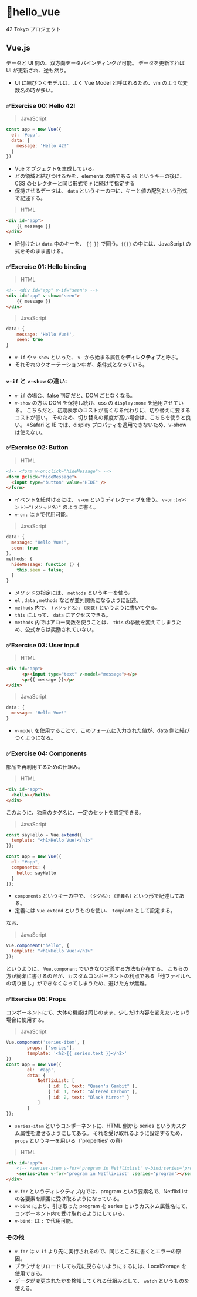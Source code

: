 # :wave:hello_vue

42 Tokyo プロジェクト

## Vue.js

データと UI 間の、双方向データバインディングが可能。
データを更新すれば UI が更新され、逆も然り。

- UI に結びつくモデルは、よく Vue Model と呼ばれるため、vm のような変数名の時が多い。

### :white_check_mark:Exercise 00: Hello 42!
> JavaScript
```jsx
const app = new Vue({
  el: '#app',
  data: {
    message: 'Hello 42!'
  }
})
```

- Vue オブジェクトを生成している。
- どの領域と結びつけるかを、elements の略である `el` というキーの後に、CSS のセレクターと同じ形式で `#` に続けて指定する
- 保持させるデータは、 `data` というキーの中に、キーと値の配列という形式で記述する。

> HTML
```html
<div id="app">
    {{ message }}
</div>
```

- 紐付けたい `data` 中のキーを、 `{{ }}` で囲う。`{{}}` の中には、JavaScript の式をそのまま書ける。

### :white_check_mark:Exercise 01: Hello binding
> HTML
```html
<!-- <div id="app" v-if="seen"> -->
<div id="app" v-show="seen">
    {{ message }}
</div>
```
> JavaScript

```jsx
data: {
	message: 'Hello Vue!',
	seen: true
}
```

- `v-if` や `v-show` といった、 `v-` から始まる属性を**ディレクティブ**と呼ぶ。
- それぞれのクオーテーション中が、条件式となっている。

### `v-if` と `v-show` の違い:

- `v-if` の場合、false 判定だと、DOM ごとなくなる。
- `v-show` の方は DOM を保持し続け、css の `display:none` を適用させている。
こちらだと、初期表示のコストが高くなる代わりに、切り替えに要するコストが低い。
そのため、切り替えの頻度が高い場合は、こちらを使うと良い。
※Safari と IE では、display プロパティを適用できないため、v-show は使えない。


### :white_check_mark:Exercise 02: Button

> HTML
```html
<!-- <form v-on:click="hideMessage"> -->
<form @click="hideMessage">
  <input type="button" value="HIDE" />
</form>
```

- イベントを紐付けるには、 `v-on` というディレクティブを使う。 `v-on:(イベント)="(メソッド名)"` のように書く。
- `v-on:` は `@` で代用可能。

> JavaScript
```jsx
data: {
  message: "Hello Vue!",
  seen: true
},
methods: {
  hideMessage: function () {
    this.seen = false;
  }
}
```

- メソッドの指定には、 `methods` というキーを使う。
- `el` , `data` , `methods` などが並列関係になるように記述。
- `methods` 内で、 `(メソッド名): (関数)` というように書いてやる。
- `this` によって、 `data` にアクセスできる。
- `methods` 内ではアロー関数を使うことは、 `this` の挙動を変えてしまうため、公式からは奨励されていない。

### :white_check_mark:Exercise 03: User input
> HTML
```html
<div id="app">
	  <p><input type="text" v-model="message"></p>
	  <p>{{ message }}</p>
</div>
```
> JavaScript
```jsx
data: {
  message: 'Hello Vue!'
}
```

- `v-model` を使用することで、このフォームに入力された値が、data 側と結びつくようになる。

### :white_check_mark:Exercise 04: Components

部品を再利用するための仕組み。
> HTML
```html
<div id="app">
  <hello></hello>
</div>
```

このように、独自のタグ名に、一定のセットを設定できる。
> JavaScript
```jsx
const sayHello = Vue.extend({
  template: "<h1>Hello Vue!</h1>"
});

const app = new Vue({
  el: "#app",
  components: {
    hello: sayHello
  }
});
```

- `components` というキーの中で、 `(タグ名): (定義名)` という形で記述してある。
- 定義には `Vue.extend` というものを使い、 `template` として設定する。

なお、
> JavaScript

```jsx
Vue.component("hello", {
  template: "<h1>Hello Vue!</h1>"
});
```

というように、 `Vue.component` でいきなり定義する方法も存在する。
こちらの方が簡潔に書けるのだが、カスタムコンポーネントの利点である「他ファイルへの切り出し」ができなくなってしまうため、避けた方が無難。

### :white_check_mark:Exercise 05: Props

コンポーネントにて、大体の機能は同じのまま、少しだけ内容を変えたいという場合に使用する。

> JavaScript
```jsx
Vue.component('series-item', {
		props: ['series'],
		template: '<h2>{{ series.text }}</h2>'
})
const app = new Vue({
		el: '#app',
		data: {
			NetflixList: [
				{ id: 0, text: "Queen's Gambit" },
				{ id: 1, text: "Altered Carbon" },
				{ id: 2, text: "Black Mirror" }
			]
		}
});
```

- `series-item` というコンポーネントに、HTML 側から series というカスタム属性を渡せるようにしてある。
それを受け取れるように設定するため、 `props` というキーを用いる（'properties' の意）

> HTML
```html
<div id="app">
	<!-- <series-item v-for='program in NetflixList' v-bind:series='program'></series-item> -->
	<series-item v-for='program in NetflixList' :series='program'></series-item>
</div>
```

- `v-for` というディレクティブ内では、program という要素名で、NetflixList の各要素を順番に受け取るようになっている。
- `v-bind` により、引き取った program を series というカスタム属性名にて、コンポーネント内で受け取れるようにしている。
- `v-bind:` は `:` で代用可能。

### その他

- `v-for` は `v-if` より先に実行されるので、同じところに書くとエラーの原因。
- ブラウザをリロードしても元に戻らないようにするには、LocalStorage を使用できる。
- データが変更されたかを検知してくれる仕組みとして、 `watch` というものを使える。